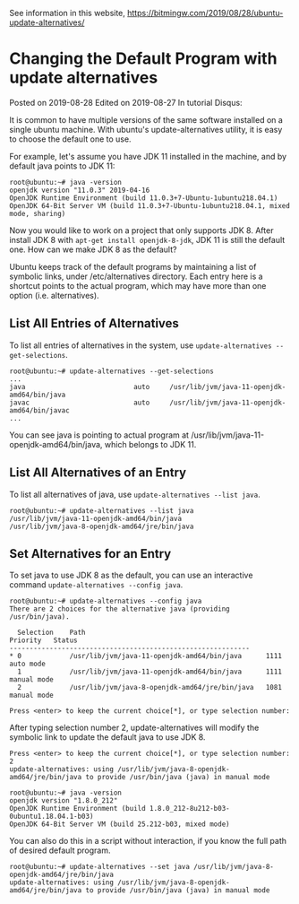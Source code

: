 See information in this website, https://bitmingw.com/2019/08/28/ubuntu-update-alternatives/


# Changing the Default Program with update alternatives
Posted on 2019-08-28 Edited on 2019-08-27 In tutorial Disqus:

It is common to have multiple versions of the same software installed on a single ubuntu machine. With ubuntu's update-alternatives utility, it is easy to choose the default one to use.

For example, let's assume you have JDK 11 installed in the machine, and by default java points to JDK 11:

```
root@ubuntu:~# java -version
openjdk version "11.0.3" 2019-04-16
OpenJDK Runtime Environment (build 11.0.3+7-Ubuntu-1ubuntu218.04.1)
OpenJDK 64-Bit Server VM (build 11.0.3+7-Ubuntu-1ubuntu218.04.1, mixed mode, sharing)
```

Now you would like to work on a project that only supports JDK 8. After install JDK 8 with `apt-get install openjdk-8-jdk`, JDK 11 is still the default one. How can we make JDK 8 as the default?

Ubuntu keeps track of the default programs by maintaining a list of symbolic links, under /etc/alternatives directory. Each entry here is a shortcut points to the actual program, which may have more than one option (i.e. alternatives).

## List All Entries of Alternatives

To list all entries of alternatives in the system, use `update-alternatives --get-selections`.

```
root@ubuntu:~# update-alternatives --get-selections
...
java                           auto     /usr/lib/jvm/java-11-openjdk-amd64/bin/java
javac                          auto     /usr/lib/jvm/java-11-openjdk-amd64/bin/javac
...
```

You can see java is pointing to actual program at /usr/lib/jvm/java-11-openjdk-amd64/bin/java, which belongs to JDK 11.

## List All Alternatives of an Entry

To list all alternatives of java, use `update-alternatives --list java`.

```
root@ubuntu:~# update-alternatives --list java
/usr/lib/jvm/java-11-openjdk-amd64/bin/java
/usr/lib/jvm/java-8-openjdk-amd64/jre/bin/java
```

## Set Alternatives for an Entry

To set java to use JDK 8 as the default, you can use an interactive command `update-alternatives --config java`.

```
root@ubuntu:~# update-alternatives --config java
There are 2 choices for the alternative java (providing /usr/bin/java).

  Selection    Path                                            Priority   Status
------------------------------------------------------------
* 0            /usr/lib/jvm/java-11-openjdk-amd64/bin/java      1111      auto mode
  1            /usr/lib/jvm/java-11-openjdk-amd64/bin/java      1111      manual mode
  2            /usr/lib/jvm/java-8-openjdk-amd64/jre/bin/java   1081      manual mode

Press <enter> to keep the current choice[*], or type selection number:
```

After typing selection number 2, update-alternatives will modify the symbolic link to update the default java to use JDK 8.

```
Press <enter> to keep the current choice[*], or type selection number: 2
update-alternatives: using /usr/lib/jvm/java-8-openjdk-amd64/jre/bin/java to provide /usr/bin/java (java) in manual mode

root@ubuntu:~# java -version
openjdk version "1.8.0_212"
OpenJDK Runtime Environment (build 1.8.0_212-8u212-b03-0ubuntu1.18.04.1-b03)
OpenJDK 64-Bit Server VM (build 25.212-b03, mixed mode)
```

You can also do this in a script without interaction, if you know the full path of desired default program.

```
root@ubuntu:~# update-alternatives --set java /usr/lib/jvm/java-8-openjdk-amd64/jre/bin/java
update-alternatives: using /usr/lib/jvm/java-8-openjdk-amd64/jre/bin/java to provide /usr/bin/java (java) in manual mode
```
